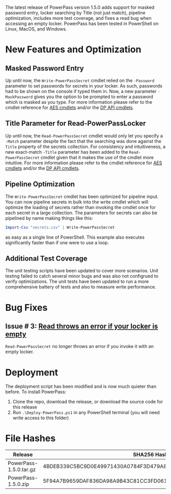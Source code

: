 The latest release of PowerPass version 1.5.0 adds support for masked password entry, locker searching by Title (not just match), pipeline optimization, includes more test coverage, and fixes a read bug when accessing an empty locker. PowerPass has been tested in PowerShell on Linux, MacOS, and Windows.
# New Features and Optimization
## Masked Password Entry
Up until now, the `Write-PowerPassSecret` cmdlet relied on the `-Password` parameter to set passwords for secrets in your locker. As such, passwords had to be shown on the console if typed them in. Now, a new parameter `-MaskPassword` gives you the option to be prompted to enter a password which is masked as you type. For more information please refer to the cmdlet reference for [AES cmdlets](https://chopinrlz.github.io/powerpass/aes-cmdlet-ref#write-powerpasssecret) and/or the [DP API cmdlets](https://chopinrlz.github.io/powerpass/dpapi-cmdlet-ref#write-powerpasssecret).
## Title Parameter for Read-PowerPassLocker
Up until now, the `Read-PowerPassSecret` cmdlet would only let you specify a `-Match` parameter despite the fact that the searching was done against the `Title` property of the secrets collection. For consistency and intuitiveness, a new exact-match `-Title` parameter has been added to the `Read-PowerPassSecret` cmdlet given that it makes the use of the cmdlet more intuitive. For more information please refer to the cmdlet reference for [AES cmdlets](https://chopinrlz.github.io/powerpass/aes-cmdlet-ref#read-powerpasssecret) and/or the [DP API cmdlets](https://chopinrlz.github.io/powerpass/dpapi-cmdlet-ref#read-powerpasssecret).
## Pipeline Optimization
The `Write-PowerPassSecret` cmdlet has been optimized for pipeline input. You can now pipeline secrets in bulk into the write cmdlet which will optimize the loading of secrets rather than invoking the cmdlet once for each secret in a large collection. The parameters for secrets can also be pipelined by name making things like this:
```powershell
Import-Csv "secrets.csv" | Write-PowerPassSecret
```
as easy as a single line of PowerShell. This example also executes significantly faster than if one were to use a loop.
## Additional Test Coverage
The unit testing scripts have been updated to cover more scenarios. Unit testing failed to catch several minor bugs and was also not configrued to verify optimizations. The unit tests have been updated to run a more comprehensive battery of tests and also to measure write performance.
# Bug Fixes
## Issue # 3: [Read throws an error if your locker is empty](https://github.com/chopinrlz/powerpass/issues/3)
`Read-PowerPassSecret` no longer throws an error if you invoke it with an empty locker.
# Deployment
The deployment script has been modified and is now much quieter than before. To install PowerPass:
1. Clone the repo, download the release, or download the source code for this release
2. Run `.\Deploy-PowerPass.ps1` in any PowerShell terminal (you will need write access to this folder)
# File Hashes
| Release                 | SHA256 Hash                                                      |
| ----------------------- | ---------------------------------------------------------------- |
| PowerPass-1.5.0.tar.gz  | 4BDEB339C5BC9D0E49971430A0784F3D479A860D36AEC3B97F3D0BED3646196E |
| PowerPass-1.5.0.zip     | 5F94A7B9659DAF836DA98A9B43C81CC3FD061F0D4C003B23504249D75BCF7C0D |